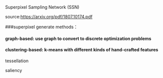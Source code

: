 Superpixel Sampling Network (SSN)

source:https://arxiv.org/pdf/1807.10174.pdf


###superpixel generate methods：
#### graph-based: use graph to convert to discrete optimization problems
#### clustering-based: k-means with different kinds of hand-crafted features


tessellation

saliency

